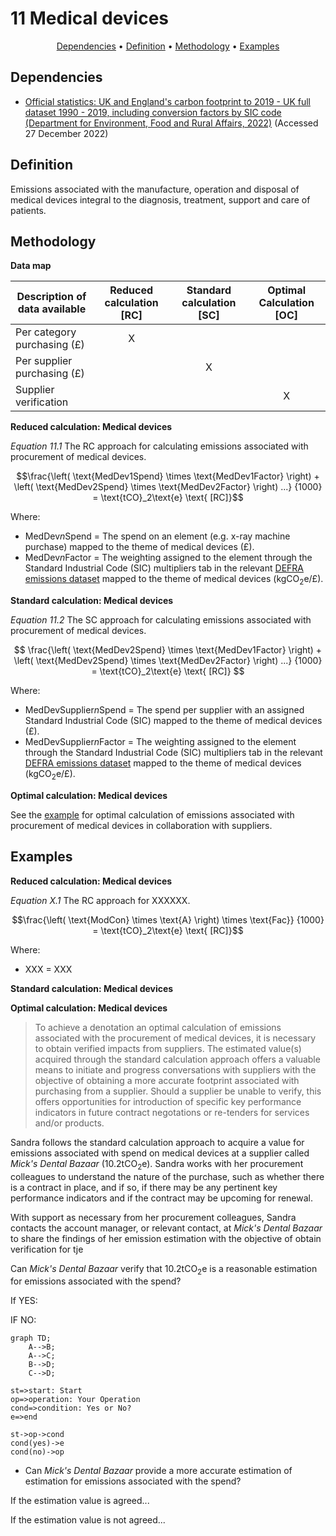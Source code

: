 # 11 Medical devices

<p align="center">
  <a href="#dependencies">Dependencies</a> •
  <a href="#definition">Definition</a> •
  <a href="#methodology">Methodology</a> •
  <a href="#examples">Examples</a>
</p>

## Dependencies

* [Official statistics: UK and England's carbon footprint to 2019 - UK full dataset 1990 - 2019, including conversion factors by SIC code (Department for Environment, Food and Rural Affairs, 2022)](https://www.gov.uk/government/statistics/uks-carbon-footprint) (Accessed 27 December 2022)

## Definition

Emissions associated with the manufacture, operation and disposal of medical devices integral to the diagnosis, treatment, support and care of patients.

## Methodology

**Data map**

| Description of data available  | Reduced calculation [RC]  | Standard calculation [SC] | Optimal Calculation [OC] |
| ------------------------------ |:---:| :---:| :---:|
| Per category purchasing (£) | X |  |  |
| Per supplier purchasing (£) |  | X |  |
| Supplier verification |  |  | X |

**Reduced calculation: Medical devices**

*Equation 11.1* The RC approach for calculating emissions associated with procurement of medical devices.

$$\frac{\left( \text{MedDev1Spend} \times \text{MedDev1Factor} \right) + \left( \text{MedDev2Spend} \times \text{MedDev2Factor} \right) ...}
{1000} = \text{tCO}_2\text{e} \text{ [RC]}$$

Where:
* MedDev*n*Spend = The spend on an element (e.g. x-ray machine purchase) mapped to the theme of medical devices (£).
* MedDev*n*Factor = The weighting assigned to the element through the Standard Industrial Code (SIC) multipliers tab in the relevant [DEFRA emissions dataset](https://www.gov.uk/government/statistics/uks-carbon-footprint) mapped to the theme of medical devices (kgCO<sub>2</sub>e/£). 

**Standard calculation: Medical devices**

*Equation 11.2* The SC approach for calculating emissions associated with procurement of medical devices.

$$ 
\frac{\left( \text{MedDev2Spend} \times \text{MedDev1Factor} \right) + \left( \text{MedDev2Spend} \times \text{MedDev2Factor} \right) ...}
{1000} = \text{tCO}_2\text{e} \text{ [RC]}
$$

Where:
* MedDevSupplier*n*Spend = The spend per supplier with an assigned Standard Industrial Code (SIC) mapped to the theme of medical devices (£).
* MedDevSupplier*n*Factor = The weighting assigned to the element through the Standard Industrial Code (SIC) multipliers tab in the relevant [DEFRA emissions dataset](https://www.gov.uk/government/statistics/uks-carbon-footprint) mapped to the theme of medical devices (kgCO<sub>2</sub>e/£). 

**Optimal calculation: Medical devices**

See the <a href="#examples">example</a> for optimal calculation of emissions associated with procurement of medical devices in collaboration with suppliers.

## Examples

**Reduced calculation: Medical devices**

*Equation X.1* The RC approach for XXXXXX.

$$\frac{\left( \text{ModCon} \times \text{A} \right) \times \text{Fac}}
{1000} = \text{tCO}_2\text{e} \text{ [RC]}$$

Where:
* XXX = XXX

**Standard calculation: Medical devices**

**Optimal calculation: Medical devices**

> To achieve a denotation an optimal calculation of emissions associated with the procurement of medical devices, it is necessary to obtain verified impacts from suppliers. The estimated value(s) acquired through the standard calculation approach offers a valuable means to initiate and progress conversations with suppliers with the objective of obtaining a more accurate footprint associated with purchasing from a supplier. Should a supplier be unable to verify, this offers opportunities for introduction of specific key performance indicators in future contract negotations or re-tenders for services and/or products.

Sandra follows the standard calculation approach to acquire a value for emissions associated with spend on medical devices at a supplier called *Mick's Dental Bazaar* (10.2tCO<sub>2</sub>e). Sandra works with her procurement colleagues to understand the nature of the purchase, such as whether there is a contract in place, and if so, if there may be any pertinent key performance indicators and if the contract may be upcoming for renewal.

With support as necessary from her procurement colleagues, Sandra contacts the account manager, or relevant contact, at *Mick's Dental Bazaar* to share the findings of her emission estimation with the objective of obtain verification for tje

Can *Mick's Dental Bazaar* verify that 10.2tCO<sub>2</sub>e is a reasonable estimation for emissions associated with the spend?

If YES:

IF NO:

```mermaid
graph TD;
    A-->B;
    A-->C;
    B-->D;
    C-->D;
```

```flow
st=>start: Start
op=>operation: Your Operation
cond=>condition: Yes or No?
e=>end

st->op->cond
cond(yes)->e
cond(no)->op
```

* Can *Mick's Dental Bazaar* provide a more accurate estimation of estimation for emissions associated with the spend?

If the estimation value is agreed...


If the estimation value is not agreed...

